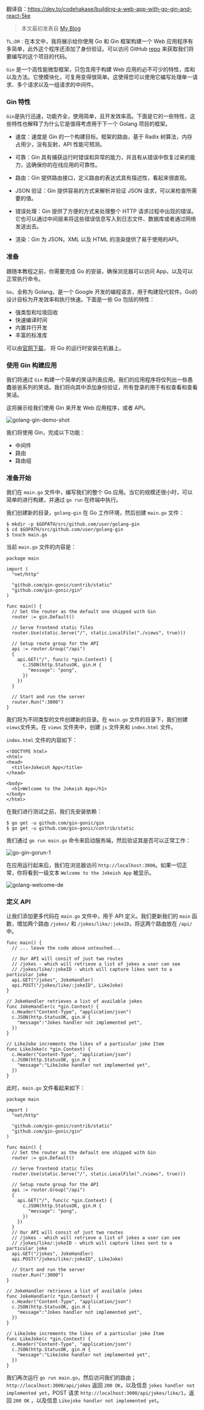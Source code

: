 

翻译自：https://dev.to/codehakase/building-a-web-app-with-go-gin-and-react-5ke



>  本文最初发表自 [My Blog](https://hakaselogs.me/2018-04-20/building-a-web-app-with-go-gin-and-react)



`TL;DR：`在本文中，我将展示给你使用 Go 和 Gin 框架构建一个 Web 应用程序有多简单，此外这个程序还添加了身份验证。可以访问 GitHub [repo](https://github.com/codehakase/golang-gin)  来获取我们将要编写的这个项目的代码。



`Gin` 是一个高性能微型框架，只包含用于构建 Web 应用的必不可少的特性，库和以及方法。它使模块化，可复用变得很简单。这使得您可以使用它编写处理单一请求、多个请求以及一组请求的中间件。



### Gin 特性



`Gin`是执行迅速，功能齐全，使用简单，且开发效率高。下面是它的一些特性，这些特性也解释了为什么它是值得考虑用于下一个 Golang 项目的框架。



- 速度：速度是 Gin 的一个构建目标。框架的路由，基于 Radix 树算法，内存占用少，没有反射，API 性能可预测。



- 可靠：Gin 具有捕获运行时错误和异常的能力，并且有从错误中恢复过来的能力，这确保你的在线应用的可靠性。



- 路由：Gin 提供路由接口，定义路由的表达式具有描述性，看起来很直观。



- JSON 验证：Gin 提供容易的方式来解析并验证 JSON 请求，可以来检查所需要的值。



- 错误处理：Gin 提供了方便的方式来处理整个 HTTP 请求过程中出现的错误。它也可以通过中间层来将这些错误信息写入到日志文件、数据库或者通过网络发送出去。



- 渲染：Gin 为 JSON，XML 以及 HTML 的渲染提供了易于使用的API。



### 准备 



跟随本教程之前，你需要完成 Go 的安装，确保浏览器可以访问 App，以及可以正常执行命令。



`Go`，全称为 Golang，是一个 Google 开发的编程语言，用于构建现代软件。Go的设计目标为开发效率和执行快速。下面是一些 Go 包括的特性：



- 强类型和垃圾回收
- 快速编译时间
- 内置并行开发
- 丰富的标准库



可以由[官网下载](https://golang.org/dl/)， 将 Go 的运行时安装在机器上。



### 使用 Gin 构建应用



我们将通过 `Gin` 构建一个简单的笑话列表应用。我们的应用程序将仅列出一些愚蠢爸爸系列的笑话。我们将向其中添加身份验证，所有登录的用于有权查看和查看笑话。



这将展示给我们使用 Gin 来开发 Web 应用程序，或者 API。



![golang-gin-demo-shot](https://res.cloudinary.com/practicaldev/image/fetch/s--78Nii8DR--/c_limit%2Cf_auto%2Cfl_progressive%2Cq_auto%2Cw_880/https://user-images.githubusercontent.com/9336187/38371873-6ccabb50-38e5-11e8-9b67-b97cc2ce98c6.png)



我们将使用 Gin，完成以下功能：



- 中间件
- 路由
- 路由组



### 准备开始



我们在 `main.go` 文件中，编写我们的整个 Go 应用。当它的规模还很小时，可以简单的进行构建，并通过 `go run` 在终端中执行。



我们创建新的目录，`golang-gin` 在 Go 工作环境，然后创建 `main.go` 文件：

```
$ mkdir -p $GOPATH/src/github.com/user/golang-gin
$ cd $GOPATH/src/github.com/user/golang-gin
$ touch main.go
```

当前 `main.go` 文件的内容是：

```
package main

import (
  "net/http"

  "github.com/gin-gonic/contrib/static"
  "github.com/gin-gonic/gin"
)

func main() {
  // Set the router as the default one shipped with Gin
  router := gin.Default()

  // Serve frontend static files
  router.Use(static.Serve("/", static.LocalFile("./views", true)))

  // Setup route group for the API
  api := router.Group("/api")
  {
    api.GET("/", func(c *gin.Context) {
      c.JSON(http.StatusOK, gin.H {
        "message": "pong",
      })
    })
  }

  // Start and run the server
  router.Run(":3000")
}
```



我们将为不同类型的文件创建新的目录。在 `main.go` 文件的目录下，我们创建 `views`文件夹。在 `views` 文件夹中，创建 `js` 文件夹和 `index.html` 文件。



`index.html` 文件的内容如下：



```
<!DOCTYPE html>
<html>
<head>
  <title>Jokeish App</title>
</head>

<body>
  <h1>Welcome to the Jokeish App</h1>
</body>
</html>
```



在我们进行测试之前，我们先安装依赖：



```
$ go get -u github.com/gin-gonic/gin
$ go get -u github.com/gin-gonic/contrib/static
```



我们通过 `go run main.go` 命令来启动服务端，然后验证其是否可以正常工作：



![go-gin-gorun-1](https://res.cloudinary.com/practicaldev/image/fetch/s--xw7zq4UA--/c_limit%2Cf_auto%2Cfl_progressive%2Cq_auto%2Cw_880/https://user-images.githubusercontent.com/9336187/38358547-700bc822-38bd-11e8-88a6-246559fbe57f.png)



在应用运行起来后，我们在浏览器访问 `http://localhost:3000`。如果一切正常，你将看到一级文本 `Welcome to the Jokeish App` 被显示。



![golang-welcome-de](https://res.cloudinary.com/practicaldev/image/fetch/s--KMuSBeR3--/c_limit%2Cf_auto%2Cfl_progressive%2Cq_auto%2Cw_880/https://user-images.githubusercontent.com/9336187/38385072-cdaa2168-3908-11e8-9889-e9c1e713ce0a.png)



### 定义 API

让我们添加更多代码在 `main.go` 文件中，用于 API 定义。我们更新我们的 `main` 函数，增加两个路由 `/jokes/` 和 `/jokes/like/:jokeID`，将这两个路由放在 `/api/` 中。



```
func main() {
  // ... leave the code above untouched...

  // Our API will consit of just two routes
  // /jokes - which will retrieve a list of jokes a user can see
  // /jokes/like/:jokeID - which will capture likes sent to a particular joke
  api.GET("/jokes", JokeHandler)
  api.POST("/jokes/like/:jokeID", LikeJoke)
}

// JokeHandler retrieves a list of available jokes
func JokeHandler(c *gin.Context) {
  c.Header("Content-Type", "application/json")
  c.JSON(http.StatusOK, gin.H {
    "message":"Jokes handler not implemented yet",
  })
}

// LikeJoke increments the likes of a particular joke Item
func LikeJoke(c *gin.Context) {
  c.Header("Content-Type", "application/json")
  c.JSON(http.StatusOK, gin.H {
    "message":"LikeJoke handler not implemented yet",
  })
}
```



此时，`main.go` 文件看起来如下：



```
package main

import (
  "net/http"

  "github.com/gin-gonic/contrib/static"
  "github.com/gin-gonic/gin"
)

func main() {
  // Set the router as the default one shipped with Gin
  router := gin.Default()

  // Serve frontend static files
  router.Use(static.Serve("/", static.LocalFile("./views", true)))

  // Setup route group for the API
  api := router.Group("/api")
  {
    api.GET("/", func(c *gin.Context) {
      c.JSON(http.StatusOK, gin.H {
        "message": "pong",
      })
    })
  }
  // Our API will consit of just two routes
  // /jokes - which will retrieve a list of jokes a user can see
  // /jokes/like/:jokeID - which will capture likes sent to a particular joke
  api.GET("/jokes", JokeHandler)
  api.POST("/jokes/like/:jokeID", LikeJoke)

  // Start and run the server
  router.Run(":3000")
}

// JokeHandler retrieves a list of available jokes
func JokeHandler(c *gin.Context) {
  c.Header("Content-Type", "application/json")
  c.JSON(http.StatusOK, gin.H {
    "message":"Jokes handler not implemented yet",
  })
}

// LikeJoke increments the likes of a particular joke Item
func LikeJoke(c *gin.Context) {
  c.Header("Content-Type", "application/json")
  c.JSON(http.StatusOK, gin.H {
    "message":"LikeJoke handler not implemented yet",
  })
}
```



我们再次运行 `go run main.go`，然后访问我们的路由；`http://localhost:3000/api/jokes` 返回 `200 OK`，以及信息 `jokes handler not implemented yet`，POST 请求 `http://localhost:3000/api/jokes/like/1`，返回 `200 OK` ，以及信息 `Likejoke handler not implemented yet`。





